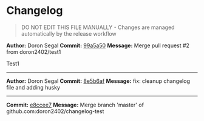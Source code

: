 # Changelog
> DO NOT EDIT THIS FILE MANUALLY - Changes are managed automatically by the release workflow


**Author:** Doron Segal
**Commit:** [99a5a50](https://github.com/doron2402/changelog-test/commit/99a5a502bae2b80803ec0044937c9c24e8020b4e)
**Message:** Merge pull request #2 from doron2402/test1

Test1
___




**Author:** Doron Segal
**Commit:** [8e5b6af](https://github.com/doron2402/changelog-test/commit/8e5b6afe2298cbcf0a803cb6119945955fa80117)
**Message:** fix: cleanup changelog file and adding husky
___


**Commit:** [e8ccee7](https://github.com/doron2402/changelog-test/commit/e8ccee739885183df4a4a202a44883a898c82edb)
**Message:** Merge branch 'master' of github.com:doron2402/changelog-test
